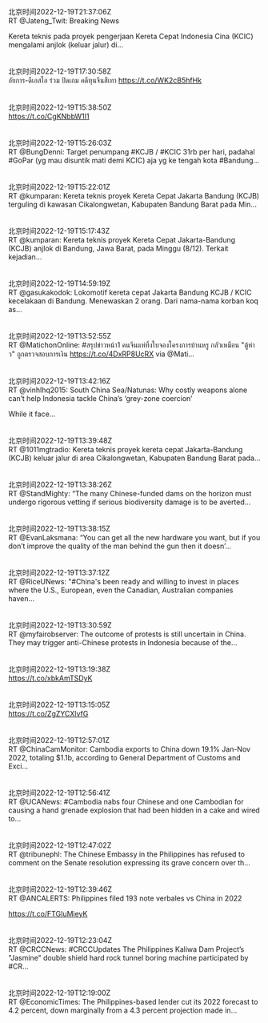 北京时间2022-12-19T21:37:06Z<br>RT @Jateng_Twit: Breaking News

Kereta teknis pada proyek pengerjaan Kereta Cepat Indonesia Cina (KCIC) mengalami anjlok (keluar jalur) di…<br><br><br>北京时间2022-12-19T17:30:58Z<br>อัยการ-ดีเอสไอ ร่วม  ปิดเกม คดีทุนจีนสีเทา https://t.co/WK2cB5hfHk<br><br><br>北京时间2022-12-19T15:38:50Z<br>https://t.co/CgKNbbW1I1<br><br><br>北京时间2022-12-19T15:26:03Z<br>RT @BungDenni: Target penumpang #KCJB / #KCIC 31rb per hari, padahal #GoPar (yg mau disuntik mati demi KCIC) aja yg ke tengah kota #Bandung…<br><br><br>北京时间2022-12-19T15:22:01Z<br>RT @kumparan: Kereta teknis proyek Kereta Cepat Jakarta Bandung (KCJB) terguling di kawasan Cikalongwetan, Kabupaten Bandung Barat pada Min…<br><br><br>北京时间2022-12-19T15:17:43Z<br>RT @kumparan: Kereta teknis proyek Kereta Cepat Jakarta-Bandung (KCJB) anjlok di Bandung, Jawa Barat, pada Minggu (8/12). Terkait kejadian…<br><br><br>北京时间2022-12-19T14:59:19Z<br>RT @gasukakodok: Lokomotif kereta cepat Jakarta Bandung KCJB / KCIC kecelakaan di Bandung. Menewaskan 2 orang. Dari nama-nama korban koq as…<br><br><br>北京时间2022-12-19T13:52:55Z<br>RT @MatichonOnline: #สรุปข่าวหน้า1 คนจีนแห่ทิ้งใบจองโครงการบ้านหรู กลัวเหมือน "ตู้ห่าว" ถูกตรวจสอบการเงิน https://t.co/4DxRP8UcRX via @Mati…<br><br><br>北京时间2022-12-19T13:42:16Z<br>RT @vinhlhq2015: South China Sea/Natunas: Why costly weapons alone can’t help Indonesia tackle China’s ‘grey-zone coercion’ 

While it face…<br><br><br>北京时间2022-12-19T13:39:48Z<br>RT @1011mgtradio: Kereta teknis proyek kereta cepat Jakarta-Bandung (KCJB) keluar jalur di area Cikalongwetan, Kabupaten Bandung Barat pada…<br><br><br>北京时间2022-12-19T13:38:26Z<br>RT @StandMighty: “The many Chinese-funded dams on the horizon must undergo rigorous vetting if serious biodiversity damage is to be averted…<br><br><br>北京时间2022-12-19T13:38:15Z<br>RT @EvanLaksmana: “You can get all the new hardware you want, but if you don’t improve the quality of the man behind the gun then it doesn’…<br><br><br>北京时间2022-12-19T13:37:12Z<br>RT @RiceUNews: "#China's been ready and willing to invest in places where the U.S., European, even the Canadian, Australian companies haven…<br><br><br>北京时间2022-12-19T13:30:59Z<br>RT @myfairobserver: The outcome of protests is still uncertain in China. They may trigger anti-Chinese protests in Indonesia because of the…<br><br><br>北京时间2022-12-19T13:19:38Z<br>https://t.co/xbkAmTSDyK<br><br><br>北京时间2022-12-19T13:15:05Z<br>https://t.co/ZgZYCXlvfG<br><br><br>北京时间2022-12-19T12:57:01Z<br>RT @ChinaCamMonitor: Cambodia exports to China down 19.1% Jan-Nov 2022, totaling $1.1b, according to General Department of Customs and Exci…<br><br><br>北京时间2022-12-19T12:56:41Z<br>RT @UCANews: #Cambodia nabs four Chinese and one Cambodian for causing a hand grenade explosion that had been hidden in a cake and wired to…<br><br><br>北京时间2022-12-19T12:47:02Z<br>RT @tribunephl: The Chinese Embassy in the Philippines has refused to comment on the Senate resolution expressing its grave concern over th…<br><br><br>北京时间2022-12-19T12:39:46Z<br>RT @ANCALERTS: Philippines filed 193 note verbales vs China in 2022

https://t.co/FTGIuMieyK<br><br><br>北京时间2022-12-19T12:23:04Z<br>RT @CRCCNews: #CRCCUpdates The Philippines Kaliwa Dam Project’s "Jasmine" double shield hard rock tunnel boring machine participated by #CR…<br><br><br>北京时间2022-12-19T12:19:00Z<br>RT @EconomicTimes: The Philippines-based lender cut its 2022 forecast to 4.2 percent, down marginally from a 4.3 percent projection made in…<br><br><br>